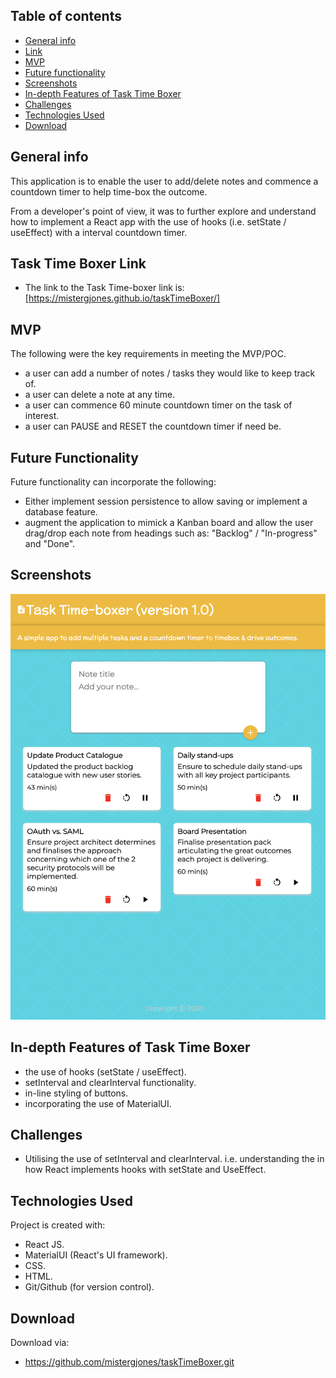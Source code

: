 ## Table of contents

-   [General info](#general-info)
-   [Link](#task-time-boxer-link)
-   [MVP](#MVP)
-   [Future functionality](#future-functionality)
-   [Screenshots](#screenshots)
-   [In-depth Features of Task Time Boxer](#in-depth-features-of-task-time-boxer)
-   [Challenges](#challenges)
-   [Technologies Used](#technologies-used)
-   [Download](#download)

## General info

This application is to enable the user to add/delete notes and commence a countdown timer to help time-box the outcome.

From a developer's point of view, it was to further explore and understand how to implement a React app with the use of hooks (i.e. setState / useEffect) with a interval countdown timer.

## Task Time Boxer Link

-   The link to the Task Time-boxer link is:
    [https://mistergjones.github.io/taskTimeBoxer/]

## MVP

The following were the key requirements in meeting the MVP/POC.

-   a user can add a number of notes / tasks they would like to keep track of.
-   a user can delete a note at any time.
-   a user can commence 60 minute countdown timer on the task of interest.
-   a user can PAUSE and RESET the countdown timer if need be.

## Future Functionality

Future functionality can incorporate the following:

-   Either implement session persistence to allow saving or implement a database feature.
-   augment the application to mimick a Kanban board and allow the user drag/drop each note from headings such as: "Backlog" / "In-progress" and "Done".

## Screenshots

![Example screenshot](screenshot.png)

## In-depth Features of Task Time Boxer

-   the use of hooks (setState / useEffect).
-   setInterval and clearInterval functionality.
-   in-line styling of buttons.
-   incorporating the use of MaterialUI.

## Challenges

-   Utilising the use of setInterval and clearInterval. i.e. understanding the in how React implements hooks with setState and UseEffect.

## Technologies Used

Project is created with:

-   React JS.
-   MaterialUI (React's UI framework).
-   CSS.
-   HTML.
-   Git/Github (for version control).

## Download

Download via:

-   https://github.com/mistergjones/taskTimeBoxer.git
